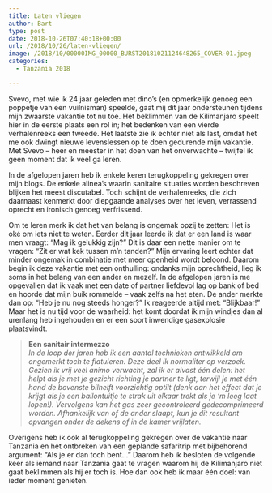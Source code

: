 ```yaml
---
title: Laten vliegen
author: Bart
type: post
date: 2018-10-26T07:40:18+00:00
url: /2018/10/26/laten-vliegen/
image: /2018/10/00000IMG_00000_BURST20181021124648265_COVER-01.jpeg
categories:
  - Tanzania 2018

---
```

Svevo, met wie ik 24 jaar geleden met dino&#8217;s (en opmerkelijk genoeg een poppetje van een vuilnisman) speelde, gaat mij dit jaar ondersteunen tijdens mijn zwaarste vakantie tot nu toe. Het beklimmen van de Kilimanjaro speelt hier in de eerste plaats een rol in; het bedenken van een vierde verhalenreeks een tweede. Het laatste zie ik echter niet als last, omdat het me ook dwingt nieuwe levenslessen op te doen gedurende mijn vakantie. Met Svevo &#8211; heer en meester in het doen van het onverwachte &#8211; twijfel ik geen moment dat ik veel ga leren.

In de afgelopen jaren heb ik enkele keren terugkoppeling gekregen over mijn blogs. De enkele alinea&#8217;s waarin sanitaire situaties worden beschreven blijken het meest discutabel. Toch schijnt de verhalenreeks, die zich daarnaast kenmerkt door diepgaande analyses over het leven, verrassend oprecht en ironisch genoeg verfrissend.

Om te leren merk ik dat het van belang is ongemak opzij te zetten: Het is oké om iets niet te weten. Eerder dit jaar leerde ik dat er een land is waar men vraagt: &#8220;Mag ik gelukkig zijn?&#8221; Dit is daar een nette manier om te vragen: &#8220;Zit er wat kek tussen m&#8217;n tanden?&#8221; Mijn ervaring leert echter dat minder ongemak in combinatie met meer openheid wordt beloond. Daarom begin ik deze vakantie met een onthulling: ondanks mijn oprechtheid, lieg ik soms in het belang van een ander en mezelf. In de afgelopen jaren is me opgevallen dat ik vaak met een date of partner liefdevol lag op bank of bed en hoorde dat mijn buik rommelde &#8211; vaak zelfs na het eten. De ander merkte dan op: &#8220;Heb je nu nog steeds honger?&#8221; Ik reageerde altijd met: &#8220;Blijkbaar!&#8221; Maar het is nu tijd voor de waarheid: het komt doordat ik mijn windjes dan al urenlang heb ingehouden en er een soort inwendige gasexplosie plaatsvindt.

<blockquote class="wp-block-quote">
  <p>
    <strong>Een sanitair intermezzo</strong><br /><em>In de loop der jaren heb ik een aantal technieken ontwikkeld om ongemerkt toch te flatuleren. Deze deel ik normaliter op verzoek. Gezien ik vrij veel animo verwacht, zal ik er alvast één delen: het helpt als je met je gezicht richting je partner te ligt, terwijl je met één hand de bovenste bilhelft voorzichtig optilt (denk aan het effect dat je krijgt als je een ballontuitje te strak uit elkaar trekt als je &#8216;m leeg laat lopen!). Vervolgens kan het gas zeer gecontroleerd gedecomprimeerd worden. Afhankelijk van of de ander slaapt, kun je dit resultant opvangen onder de dekens of in de kamer vrijlaten.</em>
  </p>
</blockquote>

Overigens heb ik ook al terugkoppeling gekregen over de vakantie naar Tanzania en het ontbreken van een geplande safaritrip met bijbehorend argument: &#8220;Als je er dan toch bent&#8230;&#8221; Daarom heb ik besloten de volgende keer als iemand naar Tanzania gaat te vragen waarom hij de Kilimanjaro niet gaat beklimmen als hij er toch is. Hoe dan ook heb ik maar één doel: van ieder moment genieten.
